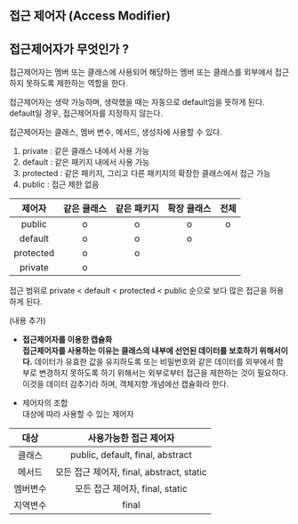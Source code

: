 ## 접근 제어자 (Access Modifier)

## 접근제어자가 무엇인가 ?

접근제어자는 멤버 또는 클래스에 사용되어 해당하는 멤버 또는 클래스를 외부에서 접근하지 못하도록
제한하는 역할을 한다.

접근제어자는 생략 가능하며, 생략했을 때는 자동으로 default임을 뜻하게 된다. default일 경우, 접근제어자를 지정하지 않는다.

접근제어자는 클래스, 멤버 변수, 메서드, 생성자에 사용할 수 있다.

1. private : 같은 클래스 내에서 사용 가능
2. default : 같은 패키지 내에서 사용 가능
3. protected : 같은 패키지, 그리고 다른 패키지의 확장한 클래스에서 접근 가능
4. public : 접근 제한 없음

|제어자|같은 클래스|같은 패키지|확장 클래스|전체|
|:---:|:---:|:---:|:---:|:---:|
|public|o|o|o|o|
|default|o|o|o||
|protected|o|o|||
|private|o||||

접근 범위로 private < default < protected < public 순으로 보다 많은 접근을 허용하게 된다.

(내용 추가)

- **접근제어자를 이용한 캡슐화** <br>
**접근제어자를 사용하는 이유는 클래스의 내부에 선언된 데이터를 보호하기 위해서이다.** 데이터가 유효한 값을 유지하도록
또는 비밀번호와 같은 데이터를 외부에서 함부로 변경하지 못하도록 하기 위해서는 외부로부터 접근을 제한하는 것이 필요하다.
이것을 데이터 감추기라 하며, 객체지향 개념에선 캡슐화라 한다.
  
- 제어자의 조합<br>
대상에 따라 사용할 수 있는 제어자

|  대상  |            사용가능한 접근 제어자            |
|:----:|:----------------------------------:|
| 클래스  |  public, default, final, abstract  |
| 메서드  | 모든 접근 제어자, final, abstract, static |
| 멤버변수 |      모든 접근 제어자, final, static      |
| 지역변수 |               final                |
